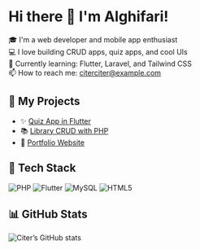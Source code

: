 # Hi there 👋 I'm Alghifari!

🎓 I'm a web developer and mobile app enthusiast  
💻 I love building CRUD apps, quiz apps, and cool UIs  
🌱 Currently learning: Flutter, Laravel, and Tailwind CSS  
📫 How to reach me: citerciter@example.com  

## 🚀 My Projects
- ✨ [Quiz App in Flutter](https://github.com/yourusername/flutter-quiz)
- 📚 [Library CRUD with PHP](https://github.com/yourusername/library-crud)
- 🎨 [Portfolio Website](https://github.com/yourusername/portfolio)

## 🔧 Tech Stack
![PHP](https://img.shields.io/badge/-PHP-777BB4?style=flat&logo=php)
![Flutter](https://img.shields.io/badge/-Flutter-02569B?style=flat&logo=flutter)
![MySQL](https://img.shields.io/badge/-MySQL-4479A1?style=flat&logo=mysql)
![HTML5](https://img.shields.io/badge/-HTML5-E34F26?style=flat&logo=html5)

## 📊 GitHub Stats
![Citer’s GitHub stats](https://github-readme-stats.vercel.app/api?username=yourusername&show_icons=true&theme=tokyonight)
